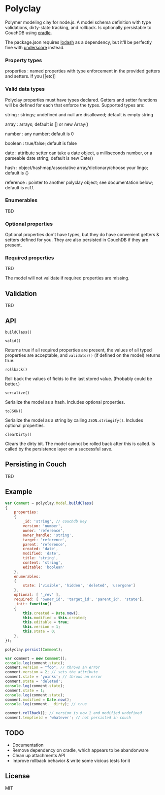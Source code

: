 # Polyclay

Polymer modeling clay for node.js. A model schema definition with type validations, dirty-state tracking, and rollback. Is optionally persistable to CouchDB using [cradle]().

The package.json requires [lodash](https://github.com/bestiejs/lodash) as a dependency, but it'll be perfectly fine with [underscore](https://github.com/documentcloud/underscore) instead.

### Property types

properties
: named properties with type enforcement in the provided getters and setters. If you [[etc]]

### Valid data types

Polyclay properties must have types declared. Getters and setter functions will be defined for each that enforce the types. Supported types are:

string
: strings; undefined and null are disallowed; default is empty string

array
: arrays; default is [] or new Array()

number
: any number; default is 0

boolean
: true/false; default is false

date
: attribute setter can take a date object, a milliseconds number, or a parseable date string; default is new Date()

hash
: object/hashmap/associative array/dictionary/choose your lingo; default is {}

reference
: pointer to another polyclay object; see documentation below; default is `null`

### Enumerables

TBD

### Optional properties

Optional properties don't have types, but they do have convenient getters & setters defined for you. They are also persisted in CouchDB if they are present. 

### Required properties

TBD

The model will not validate if required properties are missing.

## Validation

TBD

## API

`buildClass()`

`valid()`

Returns true if all required properties are present, the values of all typed properties are acceptable, and `validator()` (if defined on the model) returns true.

`rollback()`

Roll back the values of fields to the last stored value. (Probably could be better.)

`serialize()`

Serialize the model as a hash. Includes optional properties.

`toJSON()`

Serialize the model as a string by calling `JSON.stringify()`. Includes optional properties.

`clearDirty()`

Clears the dirty bit. The model cannot be rolled back after this is called. Is called by the persistence layer on a successful save.


## Persisting in Couch

TBD


## Example

```javascript
var Comment = polyclay.Model.buildClass(
{
	properties:
	{
		_id: 'string', // couchdb key
		version: 'number',
		owner: 'reference',
		owner_handle: 'string',
		target: 'reference',
		parent: 'reference',
		created: 'date',
		modified: 'date',
		title: 'string',
		content: 'string',
		editable: 'boolean'
	},
	enumerables:
	{
		state: ['visible', 'hidden', 'deleted', 'usergone']
	},
	optional: [ '_rev' ],
	required: [ 'owner_id', 'target_id', 'parent_id', 'state'],
	_init: function()
	{
		this.created = Date.now();
		this.modified = this.created;
		this.editable = true;
		this.version = 1;
		this.state = 0;
	},
});

polyclay.persist(Comment);

var comment = new Comment();
console.log(comment.state);
comment.version = "foo"; // throws an error
comment.version = 2; // sets the attribute
comment.state = 'yoinks'; // throws an error
comment.state = 'deleted';
console.log(comment.state);
comment.state = 1;
console.log(comment.state);
comment.modified = Date.now();
console.log(comment.__dirty); // true

comment.rollback(); // version is now 1 and modified undefined
comment.tempfield = 'whatever'; // not persisted in couch
```


## TODO

* Documentation
* Remove dependency on cradle, which appears to be abandonware
* Clean up attachments API
* Improve rollback behavior & write some vicious tests for it


## License

MIT

